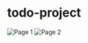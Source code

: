 # todo-project
![Page 1](./Images/To%20do%20page%201.png)
![Page 2](./Images/To%20do%20page%202.png)